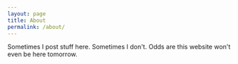 ```yaml
---
layout: page
title: About
permalink: /about/
---
```


Sometimes I post stuff here.  Sometimes I don't.  Odds are this website won't even be here tomorrow.